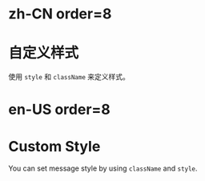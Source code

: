 # zh-CN order=8

# 自定义样式

使用 `style` 和 `className` 来定义样式。

# en-US order=8

# Custom Style

You can set message style by using `className` and `style`.
